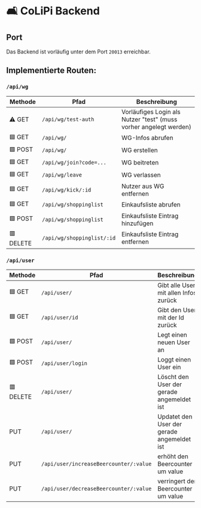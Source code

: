 # 🛋️ CoLiPi Backend

## Port

Das Backend ist vorläufig unter dem Port `20013` erreichbar.

## Implementierte Routen:

### `/api/wg`

| Methode   | Pfad                       | Beschreibung                                                      |
|-----------|----------------------------|-------------------------------------------------------------------|
| ⚠️ GET    | `/api/wg/test-auth`        | Vorläufiges Login als Nutzer "test" (muss vorher angelegt werden) |
| 🟦 GET    | `/api/wg/`                 | WG-Infos abrufen                                                  |
| 🟩 POST   | `/api/wg/`                 | WG erstellen                                                      |
| 🟦 GET    | `/api/wg/join?code=...`    | WG beitreten                                                      |
| 🟦 GET    | `/api/wg/leave`            | WG verlassen                                                      |
| 🟦 GET    | `/api/wg/kick/:id`         | Nutzer aus WG entfernen                                           |
| 🟦 GET    | `/api/wg/shoppinglist`     | Einkaufsliste abrufen                                             |
| 🟩 POST   | `/api/wg/shoppinglist`     | Einkaufsliste Eintrag hinzufügen                                  |
| 🟥 DELETE | `/api/wg/shoppinglist/:id` | Einkaufsliste Eintrag entfernen                                   |

### `/api/user`

| Methode   | Pfad                                   | Beschreibung                               |
|-----------|----------------------------------------|--------------------------------------------|
| 🟦 GET    | `/api/user/`                           | Gibt alle User mit allen Infos zurück      |
| 🟦 GET    | `/api/user/id`                         | Gibt den User mit der Id zurück            |
| 🟩 POST   | `/api/user/`                           | Legt einen neuen User an                   |
| 🟩 POST   | `/api/user/login`                      | Loggt einen User ein                       |
| 🟥 DELETE | `/api/user/`                           | Löscht den User der gerade angemeldet ist  |
|  PUT      | `/api/user/`                           | Updatet den User der gerade angemeldet ist |
|  PUT      | `/api/user/increaseBeercounter/:value` | erhöht den Beercounter um value            |
|  PUT      | `/api/user/decreaseBeercounter/:value` | verringert den Beercounter um value        |




